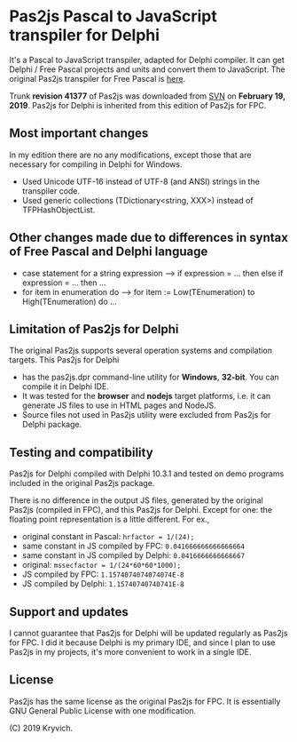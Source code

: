 # Pas2js Pascal to JavaScript transpiler for Delphi
It's a Pascal to JavaScript transpiler, adapted for Delphi compiler. It can get Delphi / Free Pascal projects and units and convert them to JavaScript. The original Pas2js transpiler for Free Pascal is [here](http://wiki.freepascal.org/pas2js).

Trunk **revision 41377** of Pas2js was downloaded from [SVN](https://svn.freepascal.org/svn/projects/pas2js/trunk) on **February 19, 2019**. Pas2js for Delphi is inherited from this edition of Pas2js for FPC.

## Most important changes
In my edition there are no any modifications, except those that are necessary for compiling in Delphi for Windows.
* Used Unicode UTF-16 instead of UTF-8 (and ANSI) strings in the transpiler code.
* Used generic collections (TDictionary<string, XXX>) instead of TFPHashObjectList.

## Other changes made due to differences in syntax of Free Pascal and Delphi language
* case statement for a string expression --> if expression = ... then else if expression = ... then ...
* for item in enumeration do --> for item := Low(TEnumeration) to High(TEnumeration) do ...

## Limitation of Pas2js for Delphi
The original Pas2js supports several operation systems and compilation targets. This Pas2js for Delphi
* has the pas2js.dpr command-line utility for **Windows**, **32-bit**. You can compile it in Delphi IDE.
* It was tested for the **browser** and **nodejs** target platforms, i.e. it can generate JS files to use in HTML pages and NodeJS.
* Source files not used in Pas2js utility were excluded from Pas2js for Delphi package.

## Testing and compatibility
Pas2js for Delphi compiled with Delphi 10.3.1 and tested on demo programs included in the original Pas2js package.

There is no difference in the output JS files, generated by the original Pas2js (compiled in FPC), and this Pas2js for Delphi. Except for one: the floating point representation is a little different. For ex.,
* original constant in Pascal: `hrfactor = 1/(24);`
* same constant in JS compiled by FPC:    `0.041666666666666664`
* same constant in JS compiled by Delphi: `0.0416666666666667`
* original: `mssecfactor = 1/(24*60*60*1000);`
* JS compiled by FPC:    `1.1574074074074074E-8`
* JS compiled by Delphi: `1.15740740740741E-8`

## Support and updates
I cannot guarantee that Pas2js for Delphi will be updated regularly as Pas2js for FPC. I did it because Delphi is my primary IDE, and since I plan to use Pas2js in my projects, it's more convenient to work in a single IDE.

## License
Pas2js has the same license as the original Pas2js for FPC. It is essentially GNU General Public License with one modification.

(C) 2019 Kryvich.
